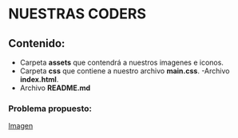 # NUESTRAS CODERS
 
 ## Contenido:
  - Carpeta **assets** que contendrá a nuestros imagenes e iconos.
  - Carpeta **css** que contiene a nuestro archivo __main.css__.
  -Archivo **index.html**.
  - Archivo **README.md**
 
 ### Problema propuesto:
 [Imagen](http://subefotos.com/ver/?c4baa2da7dc2c0aa35a39a11bc615882o.png)
